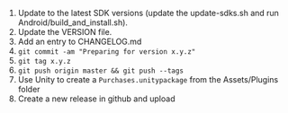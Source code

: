 1. Update to the latest SDK versions (update the update-sdks.sh and run Android/build_and_install.sh).
2. Update the VERSION file.
3. Add an entry to CHANGELOG.md
4. `git commit -am "Preparing for version x.y.z"`
5. `git tag x.y.z`
6. `git push origin master && git push --tags`
7. Use Unity to create a `Purchases.unitypackage` from the Assets/Plugins folder
8. Create a new release in github and upload
